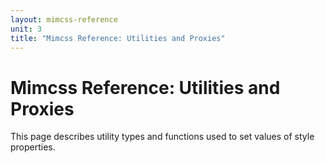 ```yaml
---
layout: mimcss-reference
unit: 3
title: "Mimcss Reference: Utilities and Proxies"
---
```


# Mimcss Reference: Utilities and Proxies

This page describes utility types and functions used to set values of style properties.


